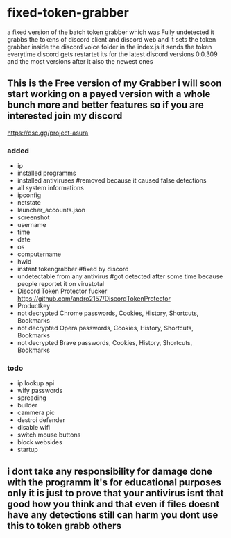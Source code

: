# fixed-token-grabber
a fixed version of the batch token grabber which was Fully undetected it grabbs the tokens of discord client and discord web and it sets the token grabber inside the discord voice folder in the index.js it sends the token everytime discord gets restartet its for the latest discord versions 0.0.309 and the most versions after it also the newest ones


## This is the Free version of my Grabber i will soon start working on a payed version with a whole bunch more and better features so if you are interested join my discord
https://dsc.gg/project-asura

### added
- ip
- installed programms
- installed antiviruses #removed because it caused false detections
- all system informations
- ipconfig
- netstate
- launcher_accounts.json
- screenshot
- username 
- time
- date
- os
- computername
- hwid
- instant tokengrabber #fixed by discord
- undetectable from any antivirus #got detected after some time because people reportet it on virustotal
- Discord Token Protector fucker https://github.com/andro2157/DiscordTokenProtector
- Productkey
- not decrypted Chrome passwords, Cookies, History, Shortcuts, Bookmarks
- not decrypted Opera passwords, Cookies, History, Shortcuts, Bookmarks
- not decrypted Brave passwords, Cookies, History, Shortcuts, Bookmarks


### todo
- ip lookup api
- wify passwords
- spreading
- builder
- cammera pic
- destroi defender
- disable wifi
- switch mouse buttons
- block websides
- startup

## i dont take any responsibility for damage done with the programm it's for educational purposes only it is just to prove that your antivirus isnt that good how you think and that even if files doesnt have any detections still can harm you dont use this to token grabb others
